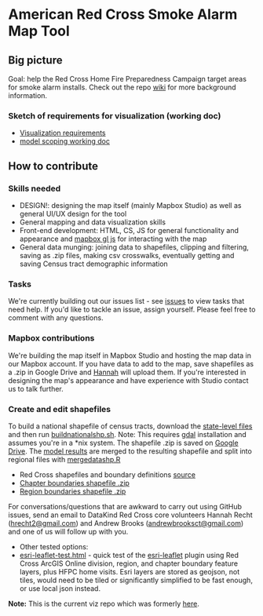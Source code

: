 # American Red Cross Smoke Alarm Map Tool

## Big picture
Goal: help the Red Cross Home Fire Preparedness Campaign target areas for smoke alarm installs. Check out the repo [wiki](https://github.com/home-fire-risk/smoke_alarm_map/wiki) for more background information.
### Sketch of requirements for visualization (working doc)
* [Visualization requirements](https://docs.google.com/document/d/1K8WiLrH4ex72GTG7o_q8MVZE2zGCPyv8voxk1IVYZ2U)
* [model scoping working doc](https://docs.google.com/document/d/1oJN-QwLVqFHOvrRNtW2KEAkNZ-PuFiqTwa8y3iXx1Sg/edit)


## How to contribute
### Skills needed
* DESIGN!: designing the map itself (mainly Mapbox Studio) as well as general UI/UX design for the tool
* General mapping and data visualization skills 
* Front-end development: HTML, CS, JS for general functionality and appearance and [mapbox gl js](https://www.mapbox.com/mapbox-gl-js/api/) for interacting with the map
* General data munging: joining data to shapefiles, clipping and filtering, saving as .zip files, making csv crosswalks, eventually getting and saving Census tract demographic information

### Tasks
We're currently building out our issues list - see [issues](https://github.com/home-fire-risk/smoke_alarm_map/issues) to view tasks that need help. If you'd like to tackle an issue, assign yourself. Please feel free to comment with any questions.
### Mapbox contributions
We're building the map itself in Mapbox Studio and hosting the map data in our Mapbox account. If you have data to add to the map, save shapefiles as a .zip in Google Drive and [Hannah](https://github.com/hrecht) will upload them. If you're interested in designing the map's appearance and have experience with Studio contact us to talk further.
 
### Create and edit shapefiles
To build a national shapefile of census tracts, download the [state-level files](ftp://ftp2.census.gov/geo/tiger/TIGER2013/TRACT/) and then run [buildnationalshp.sh](scripts/buildnationalshp.sh). Note: This requires [gdal](http://www.gdal.org/index.html) installation and assumes you're in a *nix system. The shapefile .zip is saved on [Google Drive](https://drive.google.com/folderview?id=0B9WCc5VMDAquajlzSG5QcW5DcDg&usp=drive_web&tid=0Bxt-Sxy6HRaxZzhyeFRkUVRvckE). The [model results](https://github.com/home-fire-risk/smoke_alarm_models/blob/master/aggregate_risk/data/risk_tract.csv) are merged to the resulting shapefile and split into regional files with [mergedatashp.R](scripts/mergedatashp.R)
* Red Cross shapefiles and boundary definitions [source](http://maps.redcross.org/website/Services/ARC_Services.html)
 * [Chapter boundaries shapefile .zip](http://maps.redcross.org/website/Services/Data/RC_All.zip)
 * [Region boundaries shapefile .zip](http://maps.redcross.org/website/Services/Data/RC_All_REG.zip)

For conversations/questions that are awkward to carry out using GitHub issues, send an email to DataKind Red Cross core volunteers Hannah Recht (hrecht2@gmail.com) and Andrew Brooks (andrewbrooksct@gmail.com) and one of us will follow up with you.

* Other tested options:
 * [esri-leaflet-test.html](esri-leaflet-test.html) - quick test of the [esri-leaflet](https://github.com/Esri/esri-leaflet) plugin using Red Cross ArcGIS Online division, region, and chapter boundary feature layers, plus HFPC home visits. Esri layers are stored as geojson, not tiles, would need to be tiled or significantly simplified to be fast enough, or use local json instead.

**Note:** This is the current viz repo which was formerly [here](https://github.com/brooksandrew/arc_smoke_alarm).
